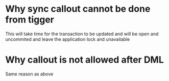 # Why sync callout cannot be done from tigger
This will take time for the transaction to be updated and will be open and uncommited and leave the application lock and unavailable
# Why callout is not allowed after DML
Same reason as above
